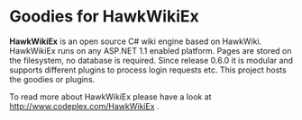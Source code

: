 # Goodies for HawkWikiEx #

**HawkWikiEx** is an open source C# wiki engine based on HawkWiki. HawkWikiEx runs on any ASP.NET 1.1 enabled platform. Pages are stored on the filesystem, no database is required. Since release 0.6.0 it is modular and supports different plugins to process login requests etc. This project hosts the goodies or plugins.

To read more about HawkWikiEx please have a look at http://www.codeplex.com/HawkWikiEx .